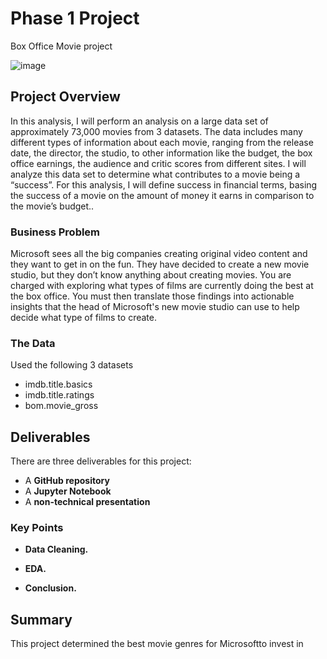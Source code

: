 # Phase 1 Project

Box Office Movie project

![image](https://github.com/Ayombi/dsc-phase-1-project/assets/151352835/d936019d-c9ed-4119-8697-adc60fc6c25b)

## Project Overview
In this analysis, I will perform an analysis on a large data set of approximately 73,000
movies from 3 datasets. The data includes many different types of information about each movie, ranging from
the release date, the director, the studio, to other information like the budget, the box office
earnings, the audience and critic scores from different sites. I will analyze this data set to
determine what contributes to a movie being a “success”. For this analysis, I will define success
in financial terms, basing the success of a movie on the amount of money it earns in
comparison to the movie’s budget..

### Business Problem

Microsoft sees all the big companies creating original video content and they want to get in on the fun. They have decided to create a new movie studio, but they don’t know anything about creating movies. You are charged with exploring what types of films are currently doing the best at the box office. You must then translate those findings into actionable insights that the head of Microsoft's new movie studio can use to help decide what type of films to create.

### The Data


Used the  following 3 datasets
* imdb.title.basics
* imdb.title.ratings
* bom.movie_gross

## Deliverables

There are three deliverables for this project:

* A **GitHub repository**
* A **Jupyter Notebook**
* A **non-technical presentation**


### Key Points

* **Data Cleaning.** 
* **EDA.** 

* **Conclusion.** 
## Summary

This project determined the best movie genres for Microsoftto invest in
